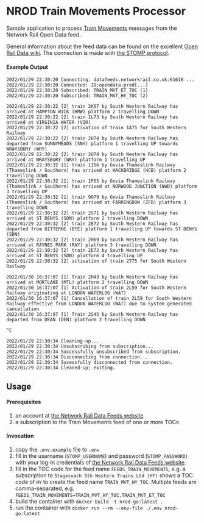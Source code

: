 # NROD Train Movements Processor

Sample application to process [Train Movements](https://wiki.openraildata.com/index.php?title=Train_Movements) messages from the Network Rail Open Data feed.

General information about the feed data can be found on the excellent [Open Rail Data wiki](https://wiki.openraildata.com/index.php?title=About_the_Network_Rail_feeds). The connection is made with [the STOMP protocol](https://wiki.openraildata.com/index.php?title=Connecting_with_Stomp#Network_Rail).

#### Example Output
```
2022/01/29 22:30:20 Connecting: datafeeds.networkrail.co.uk:61618 ...
2022/01/29 22:30:20 Connected: ID:opendata-prod[...]
2022/01/29 22:30:20 Subscribed: TRAIN_MVT_ET_TOC (1)
2022/01/29 22:30:20 Subscribed: TRAIN_MVT_HY_TOC (2)

2022/01/29 22:30:22 [2] train 2K67 by South Western Railway has arrived at HAMPTON WICK (HMW) platform 2 travelling DOWN
2022/01/29 22:30:22 [2] train 1L73 by South Western Railway has arrived at VIRGINIA WATER (VIR)
2022/01/29 22:30:22 [2] activation of train 1A75 for South Western Railway
2022/01/29 22:30:22 [2] train 2U74 by South Western Railway has departed from SUNNYMEADS (SNY) platform 1 travelling UP towards WRAYSBURY (WRY)
2022/01/29 22:30:22 [2] train 2U74 by South Western Railway has arrived at WRAYSBURY (WRY) platform 1 travelling UP
2022/01/29 22:30:32 [1] train 1I66 by Govia Thameslink Railway (Thameslink / Southern) has arrived at HACKBRIDGE (HCB) platform 2 travelling DOWN
2022/01/29 22:30:32 [1] train 1F65 by Govia Thameslink Railway (Thameslink / Southern) has arrived at NORWOOD JUNCTION (NWD) platform 3 travelling UP
2022/01/29 22:30:32 [1] train 9O79 by Govia Thameslink Railway (Thameslink / Southern) has arrived at FARRINGDON (ZFD) platform 3 travelling DOWN
2022/01/29 22:30:32 [2] train 2S71 by South Western Railway has arrived at ST DENYS (SDN) platform 2 travelling DOWN
2022/01/29 22:30:32 [2] train 2E72 by South Western Railway has departed from BITTERNE (BTE) platform 1 travelling UP towards ST DENYS (SDN)
2022/01/29 22:30:32 [2] train 2H69 by South Western Railway has arrived at RAYNES PARK (RAY) platform 3 travelling DOWN
2022/01/29 22:30:32 [2] train 2E72 by South Western Railway has arrived at ST DENYS (SDN) platform 4 travelling UP
2022/01/29 22:30:32 [2] activation of train 2T75 for South Western Railway

2022/01/30 16:37:07 [1] Train 2H43 by South Western Railway has arrived at MORTLAKE (MTL) platform 2 travelling DOWN
2022/01/30 16:37:07 [1] Activation of train 2L59 for South Western Railway originating at LONDON WATERLOO (WAT)
2022/01/30 16:37:07 [1] Cancellation of train 2L59 for South Western Railway effective from LONDON WATERLOO (WAT) due to System generated cancellation
2022/01/30 16:37:07 [1] Train 2S45 by South Western Railway has departed from DEAN (DEN) platform 2 travelling DOWN

^C

2022/01/29 22:30:34 Cleaning-up...
2022/01/29 22:30:34 Unsubscribing from subscription...
2022/01/29 22:30:34 Successfully unsubscribed from subscription.
2022/01/29 22:30:34 Disconnecting from connection...
2022/01/29 22:30:34 Sucessfully disconnected from connection.
2022/01/29 22:30:34 Cleaned-up; exiting.
```

## Usage

#### Prerequisites
1. an account at [the Network Rail Data Feeds website](http://datafeeds.networkrail.co.uk/)
2. a subscription to the Train Movements feed of one or more TOCs

#### Invocation

1. copy the `.env.example` file to `.env`
2. fill in the username (`STOMP_USERNAME`) and password (`STOMP_PASSWORD`) with your log-in credentials of [the Network Rail Data Feeds website](http://datafeeds.networkrail.co.uk/).
3. fill in the TOC code for the feed name `FEEDS_TRAIN_MOVEMENTS`, e.g. a subscription to `Stagecoach Sth Western Trains Ltd (HY)` shows a TOC code of `HY` to create the feed name `TRAIN_MVT_HY_TOC`. Multiple feeds are comma-separated, e.g. `FEEDS_TRAIN_MOVEMENTS=TRAIN_MVT_HY_TOC,TRAIN_MVT_ET_TOC`
4. build the container with `docker build -t nrod-go:latest .`
5. run the container with `docker run --rm --env-file ./.env nrod-go:latest`